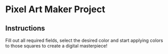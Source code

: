 # Pixel Art Maker Project

## Instructions

Fill out all required fields, select the desired color and start applying colors to those squares to create a digital masterpiece!

